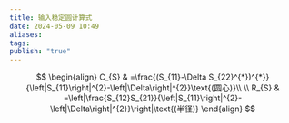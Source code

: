 ```yaml
---
title: 输入稳定圆计算式
date: 2024-05-09 10:49
aliases: 
tags: 
publish: "true"
---
```

$$
\begin{align}
C_{S} & =\frac{(S_{11}-\Delta S_{22}^{*})^{*}}{\left|S_{11}\right|^{2}-\left|\Delta\right|^{2}}\text{(圆心)}\\ \\
R_{S} & =\left|\frac{S_{12}S_{21}}{\left|S_{11}\right|^{2}-\left|\Delta\right|^{2}}\right|\text{(半径)}
\end{align}
$$
